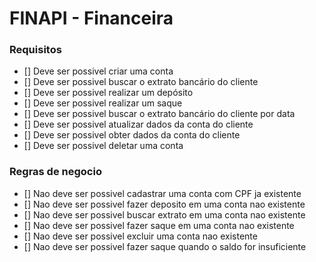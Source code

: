# FINAPI - Financeira

### Requisitos

- [] Deve ser possivel criar uma conta
- [] Deve ser possivel buscar o extrato bancário do cliente
- [] Deve ser possivel realizar um depósito
- [] Deve ser possivel realizar um saque
- [] Deve ser possivel buscar o extrato bancário do cliente por data
- [] Deve ser possivel atualizar dados da conta do cliente
- [] Deve ser possivel obter dados da conta do cliente
- [] Deve ser possivel deletar uma conta

### Regras de negocio

- [] Nao deve ser possivel cadastrar uma conta com CPF ja existente
- [] Nao deve ser possivel fazer deposito em uma conta nao existente
- [] Nao deve ser possivel buscar extrato em uma conta nao existente
- [] Nao deve ser possivel fazer saque em uma conta nao existente
- [] Nao deve ser possivel excluir uma conta nao existente
- [] Nao deve ser possivel fazer saque quando o saldo for insuficiente
